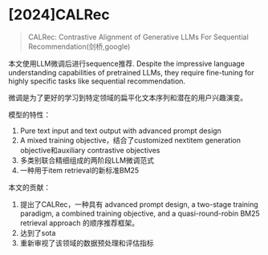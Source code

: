 # [2024]CALRec

> CALRec: Contrastive Alignment of Generative LLMs For Sequential Recommendation(剑桥,google)


本文使用LLM微调后进行sequence推荐. Despite the impressive language understanding capabilities of pretrained LLMs, they require fine-tuning for highly specific tasks like sequential recommendation.

微调是为了更好的学习到特定领域的扁平化文本序列和潜在的用户兴趣演变。

模型的特性：
1. Pure text input and text output with advanced prompt design
2. A mixed training objective，结合了customized nextitem generation objective和auxiliary contrastive objectives
3. 多类别联合精细组成的两阶段LLM微调范式
4. 一种用于item retrieval的新标准BM25

本文的贡献：

1. 提出了CALRec，一种具有 advanced prompt design, a two-stage training paradigm, a combined training objective, and a quasi-round-robin BM25 retrieval approach 的顺序推荐框架。
2. 达到了sota
3. 重新审视了该领域的数据预处理和评估指标



